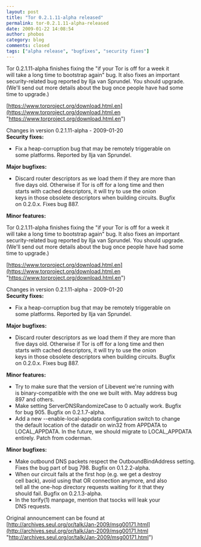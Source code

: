 ```yaml
---
layout: post
title: "Tor 0.2.1.11-alpha released"
permalink: tor-0.2.1.11-alpha-released
date: 2009-01-22 14:08:54
author: phobos
category: blog
comments: closed
tags: ["alpha release", "bugfixes", "security fixes"]
---
```


Tor 0.2.1.11-alpha finishes fixing the "if your Tor is off for a week it  
 will take a long time to bootstrap again" bug. It also fixes an important  
 security-related bug reported by Ilja van Sprundel. You should upgrade.  
 (We'll send out more details about the bug once people have had some  
 time to upgrade.)

[https://www.torproject.org/download.html.en](https://www.torproject.org/download.html.en "https://www.torproject.org/download.html.en")

Changes in version 0.2.1.11-alpha - 2009-01-20  
 **Security fixes:**

-   Fix a heap-corruption bug that may be remotely triggerable on  
     some platforms. Reported by Ilja van Sprundel.

**Major bugfixes:**

-   Discard router descriptors as we load them if they are more than  
     five days old. Otherwise if Tor is off for a long time and then  
     starts with cached descriptors, it will try to use the onion  
     keys in those obsolete descriptors when building circuits. Bugfix  
     on 0.2.0.x. Fixes bug 887.

**Minor features:**

<!-- more -->

Tor 0.2.1.11-alpha finishes fixing the "if your Tor is off for a week it  
 will take a long time to bootstrap again" bug. It also fixes an important  
 security-related bug reported by Ilja van Sprundel. You should upgrade.  
 (We'll send out more details about the bug once people have had some  
 time to upgrade.)

[https://www.torproject.org/download.html.en](https://www.torproject.org/download.html.en "https://www.torproject.org/download.html.en")

Changes in version 0.2.1.11-alpha - 2009-01-20  
 **Security fixes:**

-   Fix a heap-corruption bug that may be remotely triggerable on  
     some platforms. Reported by Ilja van Sprundel.

**Major bugfixes:**

-   Discard router descriptors as we load them if they are more than  
     five days old. Otherwise if Tor is off for a long time and then  
     starts with cached descriptors, it will try to use the onion  
     keys in those obsolete descriptors when building circuits. Bugfix  
     on 0.2.0.x. Fixes bug 887.

**Minor features:**

-   Try to make sure that the version of Libevent we're running with  
     is binary-compatible with the one we built with. May address bug  
     897 and others.
-   Make setting ServerDNSRandomizeCase to 0 actually work. Bugfix  
     for bug 905. Bugfix on 0.2.1.7-alpha.
-   Add a new --enable-local-appdata configuration switch to change  
     the default location of the datadir on win32 from APPDATA to  
     LOCAL\_APPDATA. In the future, we should migrate to LOCAL\_APPDATA  
     entirely. Patch from coderman.

**Minor bugfixes:**

-   Make outbound DNS packets respect the OutboundBindAddress setting.  
     Fixes the bug part of bug 798. Bugfix on 0.1.2.2-alpha.
-   When our circuit fails at the first hop (e.g. we get a destroy  
     cell back), avoid using that OR connection anymore, and also  
     tell all the one-hop directory requests waiting for it that they  
     should fail. Bugfix on 0.2.1.3-alpha.
-   In the torify(1) manpage, mention that tsocks will leak your  
     DNS requests.

Original announcement can be found at [http://archives.seul.org/or/talk/Jan-2009/msg00171.html](http://archives.seul.org/or/talk/Jan-2009/msg00171.html "http://archives.seul.org/or/talk/Jan-2009/msg00171.html")
